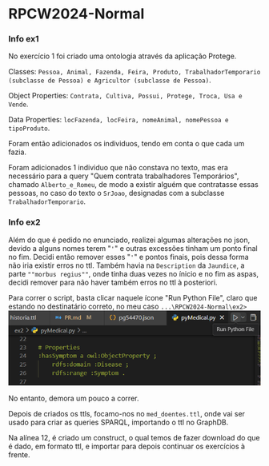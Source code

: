 # RPCW2024-Normal

### Info ex1

No exercício 1 foi criado uma ontologia através da aplicação Protege.

Classes: `Pessoa, Animal, Fazenda, Feira, Produto, TrabalhadorTemporario (subclasse de Pessoa) e Agricultor (subclasse de Pessoa)`. 

Object Properties: `Contrata, Cultiva, Possui, Protege, Troca, Usa e Vende`.

Data Properties: `locFazenda, locFeira, nomeAnimal, nomePessoa e tipoProduto`.

Foram então adicionados os individuos, tendo em conta o que cada um fazia. 

Foram adicionados 1 individuo que não constava no texto, mas era necessário para a query "Quem contrata trabalhadores Temporários", chamado `Alberto_e_Romeu`, de modo a existir alguém que contratasse essas pessoas, no caso do texto o `SrJoao`, designadas com a subclasse `TrabalhadorTemporario`.

### Info ex2

Além do que é pedido no enunciado, realizei algumas alterações no json, devido a alguns nomes terem "` ' `" e outras excessões tinham um ponto final no fim. Decidi então remover esses "`'`" e pontos finais, pois dessa forma não iria existir erros no ttl.
Também havia na `Description` da `Jaundice`, a parte `""morbus regius""`, onde tinha duas vezes no ínicio e no fim as aspas, decidi remover para não haver também erros no ttl à posteriori. 

Para correr o script, basta clicar naquele ícone "Run Python File", claro que estando no destinatário correto, no meu caso `...\RPCW2024-Normal\ex2>` ![alt text](image.png)

No entanto, demora um pouco a correr.

Depois de criados os ttls, focamo-nos no `med_doentes.ttl`, onde vai ser usado para criar as queries SPARQL, importando o ttl no GraphDB.

Na alínea 12, é criado um construct, o qual temos de fazer download do que é dado, em formato ttl, e importar para depois continuar os exercícios à frente.







